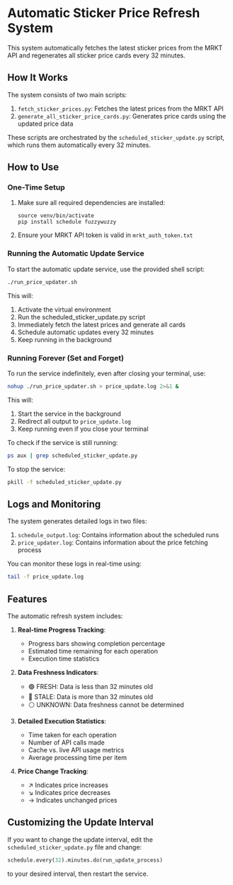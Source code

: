 # Automatic Sticker Price Refresh System

This system automatically fetches the latest sticker prices from the MRKT API and regenerates all sticker price cards every 32 minutes.

## How It Works

The system consists of two main scripts:

1. `fetch_sticker_prices.py`: Fetches the latest prices from the MRKT API
2. `generate_all_sticker_price_cards.py`: Generates price cards using the updated price data

These scripts are orchestrated by the `scheduled_sticker_update.py` script, which runs them automatically every 32 minutes.

## How to Use

### One-Time Setup

1. Make sure all required dependencies are installed:
   ```
   source venv/bin/activate
   pip install schedule fuzzywuzzy
   ```

2. Ensure your MRKT API token is valid in `mrkt_auth_token.txt`

### Running the Automatic Update Service

To start the automatic update service, use the provided shell script:

```bash
./run_price_updater.sh
```

This will:
1. Activate the virtual environment
2. Run the scheduled_sticker_update.py script
3. Immediately fetch the latest prices and generate all cards
4. Schedule automatic updates every 32 minutes
5. Keep running in the background

### Running Forever (Set and Forget)

To run the service indefinitely, even after closing your terminal, use:

```bash
nohup ./run_price_updater.sh > price_update.log 2>&1 &
```

This will:
1. Start the service in the background
2. Redirect all output to `price_update.log`
3. Keep running even if you close your terminal

To check if the service is still running:

```bash
ps aux | grep scheduled_sticker_update.py
```

To stop the service:

```bash
pkill -f scheduled_sticker_update.py
```

## Logs and Monitoring

The system generates detailed logs in two files:

1. `schedule_output.log`: Contains information about the scheduled runs
2. `price_updater.log`: Contains information about the price fetching process

You can monitor these logs in real-time using:

```bash
tail -f price_update.log
```

## Features

The automatic refresh system includes:

1. **Real-time Progress Tracking**:
   - Progress bars showing completion percentage
   - Estimated time remaining for each operation
   - Execution time statistics

2. **Data Freshness Indicators**:
   - 🟢 FRESH: Data is less than 32 minutes old
   - 🔴 STALE: Data is more than 32 minutes old
   - ⚪ UNKNOWN: Data freshness cannot be determined

3. **Detailed Execution Statistics**:
   - Time taken for each operation
   - Number of API calls made
   - Cache vs. live API usage metrics
   - Average processing time per item

4. **Price Change Tracking**:
   - ↗️ Indicates price increases
   - ↘️ Indicates price decreases
   - → Indicates unchanged prices

## Customizing the Update Interval

If you want to change the update interval, edit the `scheduled_sticker_update.py` file and change:

```python
schedule.every(32).minutes.do(run_update_process)
```

to your desired interval, then restart the service. 